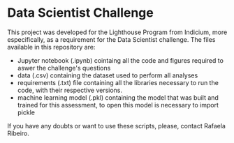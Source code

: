 # Data Scientist Challenge

This project was developed for the Lighthouse Program from Indicium, more especifically, as a requirement for the Data Scientist challenge.
The files available in this repository are: 
- Jupyter notebook (.ipynb) cointaing all the code and figures required to aswer the challenge's questions
- data (.csv) containing the dataset used to perform all analyses
- requirements (.txt) file containing all the libraries necessary to run the code, with their respective versions.
- machine learning model (.pkl) containing the model that was built and trained for this assessment, to open this model is necessary to import pickle

If you have any doubts or want to use these scripts, please, contact Rafaela Ribeiro.
